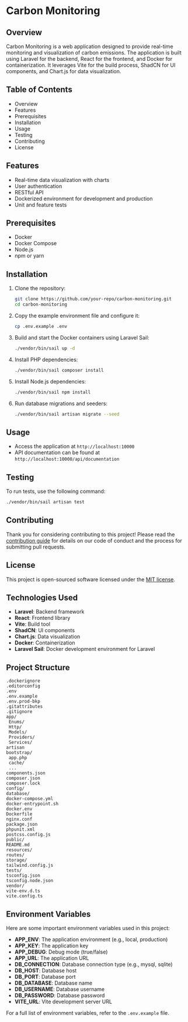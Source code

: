# Carbon Monitoring

## Overview

Carbon Monitoring is a web application designed to provide real-time monitoring and visualization of carbon emissions. The application is built using Laravel for the backend, React for the frontend, and Docker for containerization. It leverages Vite for the build process, ShadCN for UI components, and Chart.js for data visualization.

## Table of Contents

- Overview
- Features
- Prerequisites
- Installation
- Usage
- Testing
- Contributing
- License

## Features

- Real-time data visualization with charts
- User authentication
- RESTful API
- Dockerized environment for development and production
- Unit and feature tests

## Prerequisites

- Docker
- Docker Compose
- Node.js
- npm or yarn

## Installation

1. Clone the repository:

    ```sh
    git clone https://github.com/your-repo/carbon-monitoring.git
    cd carbon-monitoring
    ```

2. Copy the example environment file and configure it:

    ```sh
    cp .env.example .env
    ```

3. Build and start the Docker containers using Laravel Sail:

    ```sh
    ./vendor/bin/sail up -d
    ```

4. Install PHP dependencies:

    ```sh
    ./vendor/bin/sail composer install
    ```

5. Install Node.js dependencies:

    ```sh
    ./vendor/bin/sail npm install
    ```

6. Run database migrations and seeders:

    ```sh
    ./vendor/bin/sail artisan migrate --seed
    ```

## Usage

- Access the application at `http://localhost:10000`
- API documentation can be found at `http://localhost:10000/api/documentation`

## Testing

To run tests, use the following command:

```sh
./vendor/bin/sail artisan test
```

## Contributing

Thank you for considering contributing to this project! Please read the [contribution guide](https://laravel.com/docs/contributions) for details on our code of conduct and the process for submitting pull requests.

## License

This project is open-sourced software licensed under the [MIT license](https://opensource.org/licenses/MIT).

## Technologies Used

- **Laravel**: Backend framework
- **React**: Frontend library
- **Vite**: Build tool
- **ShadCN**: UI components
- **Chart.js**: Data visualization
- **Docker**: Containerization
- **Laravel Sail**: Docker development environment for Laravel

## Project Structure

```
.dockerignore
.editorconfig
.env
.env.example
.env.prod-bkp
.gitattributes
.gitignore
app/
 Enums/
 Http/
 Models/
 Providers/
 Services/
artisan
bootstrap/
 app.php
 cache/
 ...
components.json
composer.json
composer.lock
config/
database/
docker-compose.yml
docker-entrypoint.sh
docker.env
Dockerfile
nginx.conf
package.json
phpunit.xml
postcss.config.js
public/
README.md
resources/
routes/
storage/
tailwind.config.js
tests/
tsconfig.json
tsconfig.node.json
vendor/
vite-env.d.ts
vite.config.ts
```

## Environment Variables

Here are some important environment variables used in this project:

- **APP_ENV**: The application environment (e.g., local, production)
- **APP_KEY**: The application key
- **APP_DEBUG**: Debug mode (true/false)
- **APP_URL**: The application URL
- **DB_CONNECTION**: Database connection type (e.g., mysql, sqlite)
- **DB_HOST**: Database host
- **DB_PORT**: Database port
- **DB_DATABASE**: Database name
- **DB_USERNAME**: Database username
- **DB_PASSWORD**: Database password
- **VITE_URL**: Vite development server URL

For a full list of environment variables, refer to the `.env.example` file.
